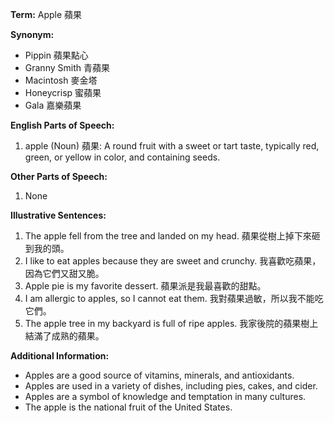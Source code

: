 **Term:** Apple 蘋果

**Synonym:**

- Pippin 蘋果點心
- Granny Smith 青蘋果
- Macintosh 麥金塔
- Honeycrisp 蜜蘋果
- Gala 嘉樂蘋果

**English Parts of Speech:**

1. apple (Noun) 蘋果: A round fruit with a sweet or tart taste, typically red, green, or yellow in color, and containing seeds.

**Other Parts of Speech:**

1. None 

**Illustrative Sentences:**

1. The apple fell from the tree and landed on my head. 蘋果從樹上掉下來砸到我的頭。
2. I like to eat apples because they are sweet and crunchy. 我喜歡吃蘋果，因為它們又甜又脆。
3. Apple pie is my favorite dessert. 蘋果派是我最喜歡的甜點。
4. I am allergic to apples, so I cannot eat them. 我對蘋果過敏，所以我不能吃它們。
5. The apple tree in my backyard is full of ripe apples. 我家後院的蘋果樹上結滿了成熟的蘋果。

**Additional Information:**

- Apples are a good source of vitamins, minerals, and antioxidants.
- Apples are used in a variety of dishes, including pies, cakes, and cider.
- Apples are a symbol of knowledge and temptation in many cultures.
- The apple is the national fruit of the United States.